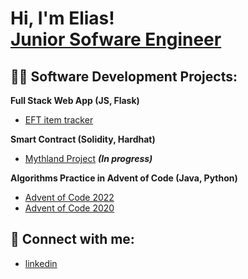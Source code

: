 <h1>Hi, I'm Elias! <br/><a href="https://github.com/eliest2001">Junior Sofware Engineer</a></h1>

<h2>👨‍💻 Software Development Projects:</h2>

<b>Full Stack Web App (JS, Flask)</b>


  - [EFT item tracker](https://github.com/eliest2001/myTarkovWeb)
    
<b>Smart Contract (Solidity, Hardhat)</b>
  - [Mythland Project](https://github.com/eliest2001/mythland) <b><i>(In progress)</b></i>
  
<b> Algorithms Practice in Advent of Code (Java, Python)</b>
  - [Advent of Code 2022](https://github.com/eliest2001/Advent-of-Code-2022)
  - [Advent of Code 2020](https://github.com/eliest2001/Advent-of-Code-2020)


<h2> 🤳 Connect with me:</h2>

- [linkedin](https://www.linkedin.com/in/el%C3%ADas-esteve-bernal-b0b3b0220)
